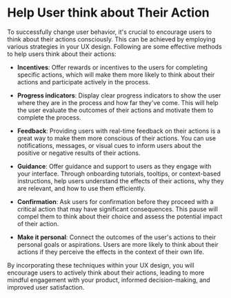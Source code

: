 # Help User think about Their Action

To successfully change user behavior, it's crucial to encourage users to think about their actions consciously. This can be achieved by employing various strategies in your UX design. Following are some effective methods to help users think about their actions:

- **Incentives**: Offer rewards or incentives to the users for completing specific actions, which will make them more likely to think about their actions and participate actively in the process.

- **Progress indicators**: Display clear progress indicators to show the user where they are in the process and how far they've come. This will help the user evaluate the outcomes of their actions and motivate them to complete the process.

- **Feedback**: Providing users with real-time feedback on their actions is a great way to make them more conscious of their actions. You can use notifications, messages, or visual cues to inform users about the positive or negative results of their actions.

- **Guidance**: Offer guidance and support to users as they engage with your interface. Through onboarding tutorials, tooltips, or context-based instructions, help users understand the effects of their actions, why they are relevant, and how to use them efficiently.

- **Confirmation**: Ask users for confirmation before they proceed with a critical action that may have significant consequences. This pause will compel them to think about their choice and assess the potential impact of their action.

- **Make it personal**: Connect the outcomes of the user's actions to their personal goals or aspirations. Users are more likely to think about their actions if they perceive the effects in the context of their own life.

By incorporating these techniques within your UX design, you will encourage users to actively think about their actions, leading to more mindful engagement with your product, informed decision-making, and improved user satisfaction.
